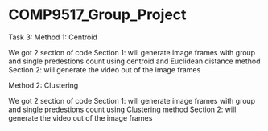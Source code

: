 # COMP9517_Group_Project

Task 3:
Method 1: Centroid

We got 2 section of code
Section 1: will generate image frames with group and single predestions count using centroid and Euclidean distance method
Section 2: will generate the video out of the image frames

Method 2: Clustering

We got 2 section of code
Section 1: will generate image frames with group and single predestions count using Clustering method
Section 2: will generate the video out of the image frames
